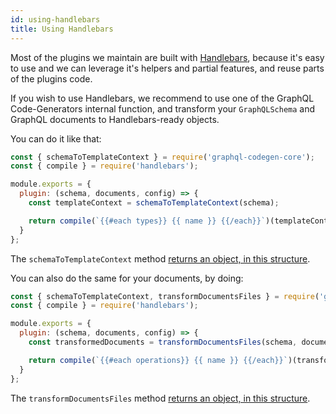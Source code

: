 ```yaml
---
id: using-handlebars
title: Using Handlebars
---
```


Most of the plugins we maintain are built with [Handlebars](https://handlebarsjs.com/), because it's easy to use and we can leverage it's helpers and partial features, and reuse parts of the plugins code.

If you wish to use Handlebars, we recommend to use one of the GraphQL Code-Generators internal function, and transform your `GraphQLSchema` and GraphQL documents to Handlebars-ready objects.

You can do it like that:

```js
const { schemaToTemplateContext } = require('graphql-codegen-core');
const { compile } = require('handlebars');

module.exports = {
  plugin: (schema, documents, config) => {
    const templateContext = schemaToTemplateContext(schema);

    return compile(`{{#each types}} {{ name }} {{/each}}`)(templateContext);
  }
};
```

The `schemaToTemplateContext` method [returns an object, in this structure](https://github.com/dotansimha/graphql-code-generator/blob/master/packages/graphql-codegen-core/src/types.ts#L98-L114).

You can also do the same for your documents, by doing:

```js
const { schemaToTemplateContext, transformDocumentsFiles } = require('graphql-codegen-core');
const { compile } = require('handlebars');

module.exports = {
  plugin: (schema, documents, config) => {
    const transformedDocuments = transformDocumentsFiles(schema, documents);

    return compile(`{{#each operations}} {{ name }} {{/each}}`)(transformedDocuments);
  }
};
```

The `transformDocumentsFiles` method [returns an object, in this structure](https://github.com/dotansimha/graphql-code-generator/blob/master/packages/graphql-codegen-core/src/types.ts#L223-L228).
